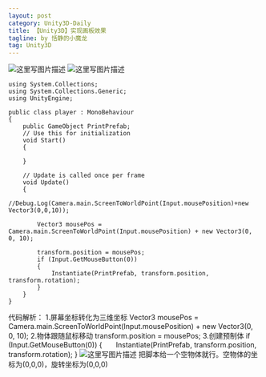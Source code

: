 ```yaml
---
layout: post
category: Unity3D-Daily
title: 【Unity3D】实现画板效果
tagline: by 恬静的小魔龙
tag: Unity3D
---
```


![这里写图片描述](http://img.blog.csdn.net/20180103145352141?watermark/2/text/aHR0cDovL2Jsb2cuY3Nkbi5uZXQvcTc2NDQyNDU2Nw==/font/5a6L5L2T/fontsize/400/fill/I0JBQkFCMA==/dissolve/70/gravity/SouthEast)
![这里写图片描述](http://img.blog.csdn.net/20180103145602586?watermark/2/text/aHR0cDovL2Jsb2cuY3Nkbi5uZXQvcTc2NDQyNDU2Nw==/font/5a6L5L2T/fontsize/400/fill/I0JBQkFCMA==/dissolve/70/gravity/SouthEast)

```
using System.Collections;
using System.Collections.Generic;
using UnityEngine;

public class player : MonoBehaviour
{
    public GameObject PrintPrefab;
    // Use this for initialization
    void Start()
    {

    }

    // Update is called once per frame
    void Update()
    {
        //Debug.Log(Camera.main.ScreenToWorldPoint(Input.mousePosition)+new Vector3(0,0,10));

        Vector3 mousePos = Camera.main.ScreenToWorldPoint(Input.mousePosition) + new Vector3(0, 0, 10);

        transform.position = mousePos;
        if (Input.GetMouseButton(0))
        {
            Instantiate(PrintPrefab, transform.position, transform.rotation);
        }
    }
}

```

代码解析：
1.屏幕坐标转化为三维坐标
Vector3 mousePos = Camera.main.ScreenToWorldPoint(Input.mousePosition) + new Vector3(0, 0, 10);
2.物体跟随鼠标移动
transform.position = mousePos;
3.创建预制体
if (Input.GetMouseButton(0))
 {
       &nbsp; &nbsp;     &nbsp;          Instantiate(PrintPrefab, transform.position, transform.rotation);
}
        ![这里写图片描述](http://img.blog.csdn.net/20180103145836326?watermark/2/text/aHR0cDovL2Jsb2cuY3Nkbi5uZXQvcTc2NDQyNDU2Nw==/font/5a6L5L2T/fontsize/400/fill/I0JBQkFCMA==/dissolve/70/gravity/SouthEast)
把脚本给一个空物体就行。空物体的坐标为(0,0,0)，旋转坐标为(0,0,0)